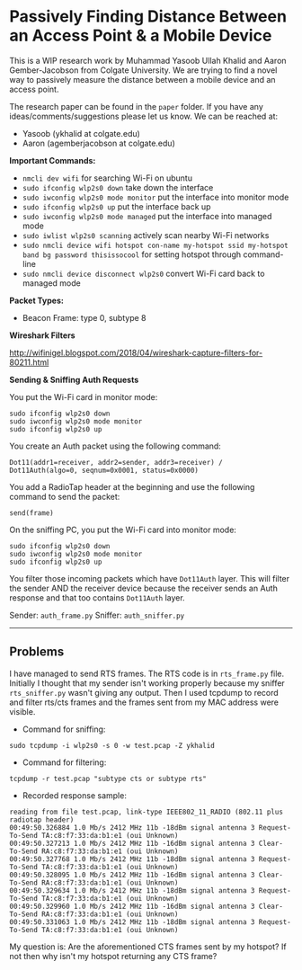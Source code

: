 Passively Finding Distance Between an Access Point & a Mobile Device
=======================

This is a WIP research work by Muhammad Yasoob Ullah Khalid and Aaron Gember-Jacobson from Colgate University. We are trying to find a novel way to passively measure the distance between a mobile device and an access point.

The research paper can be found in the `paper` folder. If you have any ideas/comments/suggestions please let us know. We can be reached at:

- Yasoob (ykhalid at colgate.edu)
- Aaron  (agemberjacobson at colgate.edu)

**Important Commands:**

- `nmcli dev wifi` for searching Wi-Fi on ubuntu
- `sudo ifconfig wlp2s0 down` take down the interface
- `sudo iwconfig wlp2s0 mode monitor` put the interface into monitor mode
- `sudo ifconfig wlp2s0 up` put the interface back up
- `sudo iwconfig wlp2s0 mode managed` put the interface into managed mode
- `sudo iwlist wlp2s0 scanning` actively scan nearby Wi-Fi networks
- `sudo nmcli device wifi hotspot con-name my-hotspot ssid my-hotspot band bg password thisissocool` for setting hotspot through command-line
- `sudo nmcli device disconnect wlp2s0` convert Wi-Fi card back to managed mode

**Packet Types:**

- Beacon Frame: type 0, subtype 8

**Wireshark Filters**

http://wifinigel.blogspot.com/2018/04/wireshark-capture-filters-for-80211.html

**Sending & Sniffing Auth Requests**

You put the Wi-Fi card in monitor mode:

```
sudo ifconfig wlp2s0 down
sudo iwconfig wlp2s0 mode monitor
sudo ifconfig wlp2s0 up
```

You create an Auth packet using the following command:

```
Dot11(addr1=receiver, addr2=sender, addr3=receiver) / Dot11Auth(algo=0, seqnum=0x0001, status=0x0000)
```

You add a RadioTap header at the beginning and use the following command to send the packet:

```
send(frame)
```
 
On the sniffing PC, you put the Wi-Fi card into monitor mode:

```
sudo ifconfig wlp2s0 down
sudo iwconfig wlp2s0 mode monitor
sudo ifconfig wlp2s0 up
```

You filter those incoming packets which have `Dot11Auth` layer. This will filter the sender AND the receiver device because the receiver sends an Auth response and that too contains `Dot11Auth` layer.

Sender: `auth_frame.py`
Sniffer: `auth_sniffer.py`

-----------------------

Problems
-------

I have managed to send RTS frames. The RTS code is in `rts_frame.py` file. Initially I thought that my sender isn't working properly because my sniffer `rts_sniffer.py` wasn't giving any output. Then I used tcpdump to record and filter rts/cts frames and the frames sent from my MAC address were visible.

- Command for sniffing:

```
sudo tcpdump -i wlp2s0 -s 0 -w test.pcap -Z ykhalid
```

- Command for filtering:

```
tcpdump -r test.pcap "subtype cts or subtype rts"
```

- Recorded response sample:

```
reading from file test.pcap, link-type IEEE802_11_RADIO (802.11 plus radiotap header)
00:49:50.326884 1.0 Mb/s 2412 MHz 11b -18dBm signal antenna 3 Request-To-Send TA:c8:f7:33:da:b1:e1 (oui Unknown) 
00:49:50.327213 1.0 Mb/s 2412 MHz 11b -16dBm signal antenna 3 Clear-To-Send RA:c8:f7:33:da:b1:e1 (oui Unknown) 
00:49:50.327768 1.0 Mb/s 2412 MHz 11b -18dBm signal antenna 3 Request-To-Send TA:c8:f7:33:da:b1:e1 (oui Unknown) 
00:49:50.328095 1.0 Mb/s 2412 MHz 11b -16dBm signal antenna 3 Clear-To-Send RA:c8:f7:33:da:b1:e1 (oui Unknown) 
00:49:50.329634 1.0 Mb/s 2412 MHz 11b -18dBm signal antenna 3 Request-To-Send TA:c8:f7:33:da:b1:e1 (oui Unknown) 
00:49:50.329960 1.0 Mb/s 2412 MHz 11b -16dBm signal antenna 3 Clear-To-Send RA:c8:f7:33:da:b1:e1 (oui Unknown) 
00:49:50.331063 1.0 Mb/s 2412 MHz 11b -18dBm signal antenna 3 Request-To-Send TA:c8:f7:33:da:b1:e1 (oui Unknown) 
```

My question is: Are the aforementioned CTS frames sent by my hotspot? If not then why isn't my hotspot returning any CTS frame?
